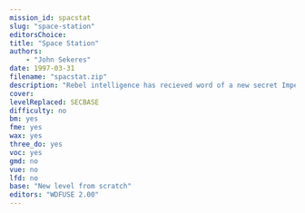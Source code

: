 ```yaml
---
mission_id: spacstat
slug: "space-station"
editorsChoice:
title: "Space Station"
authors: 
    - "John Sekeres"
date: 1997-03-31
filename: "spacstat.zip"
description: "Rebel intelligence has recieved word of a new secret Imperial weapon, currently being transported to a manufacturing plant on a planet somewhere in the Nagobain galaxy for mass production. At the moment it is temporarily located on an Imperial Space Station, recieving last minute adjustments. Your mission is to intercept the weapon, disable the station's sheilds, and escape by hijacking a smuggler ship."
cover:
levelReplaced: SECBASE
difficulty: no
bm:	yes
fme: yes
wax: yes
three_do: yes
voc: yes
gmd: no
vue: no
lfd: no
base: "New level from scratch" 
editors: "WDFUSE 2.00"
---
```

